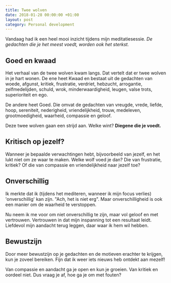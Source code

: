 ```yaml
---
title: Twee wolven
date: 2018-01-28 00:00:00 +01:00
layout: post
category: Personal development
---
```


Vandaag had ik een heel mooi inzicht tijdens mijn meditatiesessie. *De gedachten die je het meest voedt, worden ook het sterkst.*

## Goed en kwaad
Het verhaal van de twee wolven kwam langs. Dat vertelt dat er twee wolven in je hart wonen. De ene heet Kwaad en bestaat uit de gedachten van woede, afgunst, kritiek, frustratie, verdriet, hebzucht, arrogantie, zelfmedelijden, schuld, wrok, minderwaardigheid, leugen, valse trots, superioriteit en ego.

De andere heet Goed. Die omvat de gedachten van vreugde, vrede, liefde, hoop, sereniteit, nederigheid, vriendelijkheid, trouw, medeleven, grootmoedigheid, waarheid, compassie en geloof.

Deze twee wolven gaan een strijd aan. Welke wint? **Diegene die je voedt.**

## Kritisch op jezelf?
Wanneer je bepaalde verwachtingen hebt, bijvoorbeeld van jezelf, en het lukt niet om ze waar te maken. Welke wolf voed je dan? Die van frustratie, kritiek? Of die van compassie en vriendelijkheid naar jezelf toe?

## Onverschillig
Ik merkte dat ik (tijdens het mediteren, wanneer ik mijn focus verlies) 'onverschillig' kan zijn. "Ach, het is niet erg". Maar onverschilligheid is ook een manier om de waarheid te verstoppen.

Nu neem ik me voor om niet onverschillig te zijn, maar vol geloof en met vertrouwen. Vertrouwen in dat mijn inspanning tot een resultaat leidt. Liefdevol mijn aandacht terug leggen, daar waar ik hem wil hebben.

## Bewustzijn
Door meer bewustzijn op je gedachten en de motieven erachter te krijgen, kun je zoveel bereiken. Fijn dat ik weer iets nieuws heb ontdekt aan mezelf!

Van compassie en aandacht ga je open en kun je groeien. Van kritiek en oordeel niet. Dus vraag je af, hoe ga je om met fouten? 